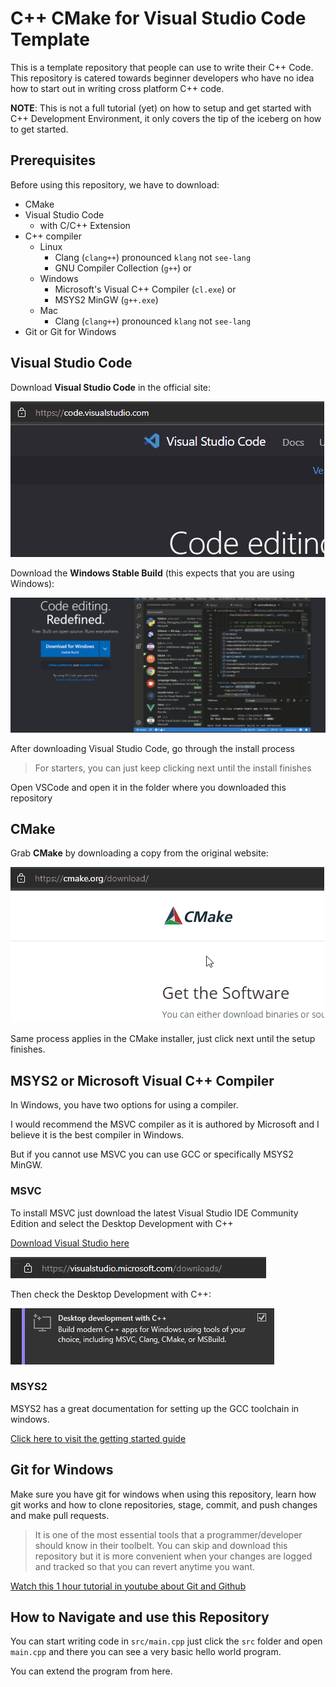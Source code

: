 # C++ CMake for Visual Studio Code Template

This is a template repository that people can use to write their C++ Code.
This repository is catered towards beginner developers who have no idea how
to start out in writing cross platform C++ code.

**NOTE**: This is not a full tutorial (yet) on how to setup and get started
with C++ Development Environment, it only covers the tip of the iceberg on
how to get started.

## Prerequisites

Before using this repository, we have to download:
- CMake
- Visual Studio Code
    - with C/C++ Extension
- C++ compiler
  - Linux
    - Clang (`clang++`) pronounced `klang` not `see-lang`
    - GNU Compiler Collection (`g++`) or
  - Windows
    - Microsoft's Visual C++ Compiler (`cl.exe`) or
    - MSYS2 MinGW (`g++.exe`)
  - Mac
    - Clang (`clang++`) pronounced `klang` not `see-lang`
-  Git or Git for Windows

## Visual Studio Code

Download **Visual Studio Code** in the official site:

![Visual Studio Code site](docs/assets/vscode.gif)


Download the **Windows Stable Build** (this expects that you are using Windows):

![Visual Studio Code Download GIF](docs/assets/vscode_download.gif)

After downloading Visual Studio Code, go through the install process

> For starters, you can just keep clicking next until the install finishes


Open VSCode and open it in the folder where you downloaded this repository

## CMake

Grab **CMake** by downloading a copy from the original website:

![CMake download site](docs/assets/cmake.gif)

Same process applies in the CMake installer, just click next until the setup
finishes.


## MSYS2 or Microsoft Visual C++ Compiler

In Windows, you have two options for using a compiler.

I would recommend the MSVC compiler as it is authored by Microsoft and I believe
it is the best compiler in Windows.

But if you cannot use MSVC you can use GCC or specifically MSYS2 MinGW.

### MSVC

To install MSVC just download the latest Visual Studio IDE Community
Edition and select the Desktop Development with C++

[Download Visual Studio here](https://visualstudio.microsoft.com/)

![Visual Studio link](docs/assets/vslink.gif)

Then check the Desktop Development with C++:

![Visual Studio Desktop Development with C++](docs/assets/visualstudio.gif)

### MSYS2

MSYS2 has a great documentation for setting up the GCC toolchain in windows.

[Click here to visit the getting started guide](https://www.msys2.org/)


## Git for Windows

Make sure you have git for windows when using this repository, learn how git
works and how to clone repositories, stage, commit, and push changes and make
pull requests.

> It is one of the most essential tools that a programmer/developer should know
> in their toolbelt. You can skip and download this repository but it is more
> convenient when your changes are logged and tracked so that you can revert
> anytime you want.

[Watch this 1 hour tutorial in youtube about Git and Github](https://www.youtube.com/watch?v=RGOj5yH7evkj)

## How to Navigate and use this Repository

You can start writing code in `src/main.cpp` just click the `src` folder and open
`main.cpp` and there you can see a very basic hello world program.

You can extend the program from here.

